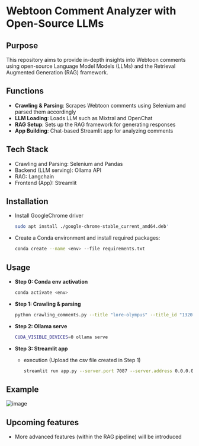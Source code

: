 # Webtoon Comment Analyzer with Open-Source LLMs

## Purpose
This repository aims to provide in-depth insights into Webtoon comments using open-source Language Model Models (LLMs) and the Retrieval Augmented Generation (RAG) framework.

## Functions
- **Crawling & Parsing**: Scrapes Webtoon comments using Selenium and parsed them accordingly
- **LLM Loading**: Loads LLM such as Mixtral and OpenChat
- **RAG Setup**: Sets up the RAG framework for generating responses
- **App Building**: Chat-based Streamlit app for analyzing comments

## Tech Stack
- Crawling and Parsing: Selenium and Pandas
- Backend (LLM serving): Ollama API
- RAG: Langchain
- Frontend (App): Streamlit

## Installation
- Install GoogleChrome driver
  ```bash
  sudo apt install ./google-chrome-stable_current_amd64.deb'

- Create a Conda environment and install required packages:
  ```bash
  conda create --name <env> --file requirements.txt

## Usage
- **Step 0: Conda env activation**

  ```bash
  conda activate <env>

- **Step 1: Crawling & parsing**

  ```bash
  python crawling_comments.py --title "lore-olympus" --title_id "1320" --start_ep 1 --end_ep 10 

- **Step 2: Ollama serve**
  
  ```bash
  CUDA_VISIBLE_DEVICES=0 ollama serve

- **Step 3: Streamlit app**

  - execution (Upload the csv file created in Step 1)  

    ```bash
    streamlit run app.py --server.port 7087 --server.address 0.0.0.0

## Example
   ![image](https://github.com/jis478/Webtoon-Comment-LLM/assets/19499513/cbdc25ae-9e3a-4afb-a879-7064c2536f4d)

## Upcoming features
- More advanced features (within the RAG pipeline) will be introduced
